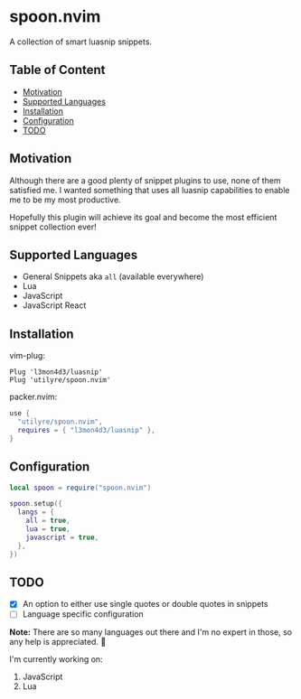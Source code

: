 # spoon.nvim

A collection of smart luasnip snippets.

## Table of Content

* [Motivation](#motivation)
* [Supported Languages](#supported-languages)
* [Installation](#installation)
* [Configuration](#configuration)
* [TODO](#todo)

## Motivation

Although there are a good plenty of snippet plugins to use, none of them
satisfied me. I wanted something that uses all luasnip capabilities to enable
me to be my most productive.

Hopefully this plugin will achieve its goal and become the most efficient
snippet collection ever!

## Supported Languages

* General Snippets aka `all` (available everywhere)
* Lua
* JavaScript
* JavaScript React

## Installation

vim-plug:

```vimscript
Plug 'l3mon4d3/luasnip'
Plug 'utilyre/spoon.nvim'
```

packer.nvim:

```lua
use {
  "utilyre/spoon.nvim",
  requires = { "l3mon4d3/luasnip" },
}
```

## Configuration

```lua
local spoon = require("spoon.nvim")

spoon.setup({
  langs = {
    all = true,
    lua = true,
    javascript = true,
  },
})
```

## TODO

* [x] An option to either use single quotes or double quotes in snippets
* [ ] Language specific configuration

**Note:** There are so many languages out there and I'm no expert in those, so
any help is appreciated. 🤝

I'm currently working on:

1. JavaScript
2. Lua
